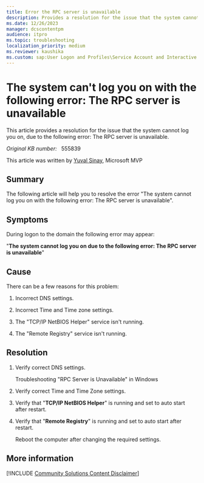 ```yaml
---
title: Error the RPC server is unavailable
description: Provides a resolution for the issue that the system cannot log you on, due to error the RPC server is unavailable.
ms.date: 12/26/2023
manager: dcscontentpm
audience: itpro
ms.topic: troubleshooting
localization_priority: medium
ms.reviewer: kaushika
ms.custom: sap:User Logon and Profiles\Service Account and Interactive User Logon Issues and Credential Providers, csstroubleshoot
---
```

# The system can't log you on with the following error: The RPC server is unavailable 

This article provides a resolution for the issue that the system cannot log you on, due to the following error: The RPC server is unavailable.

_Original KB number:_ &nbsp; 555839

This article was written by [Yuval Sinay](https://mvp.microsoft.com/en-US/PublicProfile/7674?fullName=Yuval%20Sinay), Microsoft MVP

## Summary

The following article will help you to resolve the error "The system cannot log you on with the following error: The RPC server is unavailable".  

## Symptoms

During logon to the domain the following error may appear:

"**The system cannot log you on due to the following error: The RPC server is unavailable**"

## Cause

There can be a few reasons for this problem:

1. Incorrect DNS settings.

2. Incorrect Time and Time zone settings.

3. The "TCP/IP NetBIOS Helper" service isn't running.

4. The "Remote Registry" service isn't running.

## Resolution

1. Verify correct DNS settings.

    Troubleshooting "RPC Server is Unavailable" in Windows

2. Verify correct Time and Time Zone settings.

3. Verify that "**TCP/IP NetBIOS Helper**" is running and set to auto start after restart.

4. Verify that "**Remote Registry**" is running and set to auto start after restart.

    Reboot the computer after changing the required settings.  

## More information

[!INCLUDE [Community Solutions Content Disclaimer](../../includes/community-solutions-content-disclaimer.md)]
